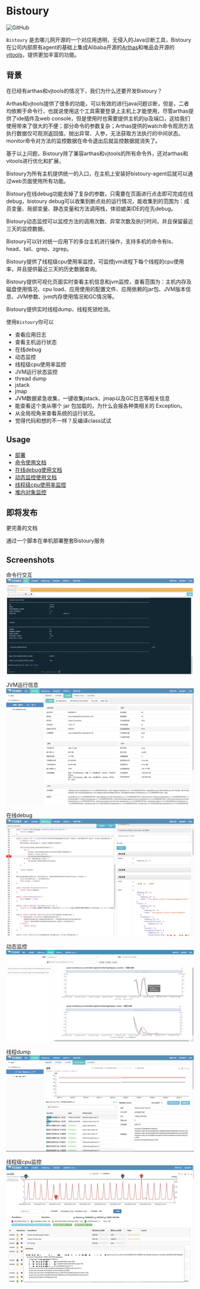 # Bistoury

![GitHub](https://img.shields.io/github/license/qunarcorp/bistoury) 

`Bistoury` 是去哪儿网开源的一个对应用透明，无侵入的Java诊断工具，Bistoury在公司内部原有agent的基础上集成Alibaba开源的[Arthas](https://github.com/alibaba/arthas)和唯品会开源的[vjtools](https://github.com/vipshop/vjtools)，提供更加丰富的功能。

## 背景

在已经有arthas和vjtools的情况下，我们为什么还要开发Bistoury？

Arthas和vjtools提供了很多的功能，可以有效的进行java问题诊断，但是，二者均依赖于命令行，也就说使用这个工具需要登录上主机上才能使用，尽管arthas提供了ide插件及web console，但是使用时也需要提供主机的ip及端口，这给我们使用带来了很大的不便；部分命令的参数复杂；Arthas提供的watch命令观测方法执行数据仅可观测返回值、抛出异常、入参，无法获取方法执行的中间状态。monitor命令对方法的监控数据在命令退出后就监控数据就消失了。

基于以上问题，Bistoury除了兼容arthas和vjtools的所有命令外，还对arthas和vitools进行优化和扩展，

Bistoury为所有主机提供统一的入口，在主机上安装好bistoury-agent后就可以通过web页面使用所有功能。

Bistoury在线debug功能去掉了复杂的参数，只需要在页面进行点击即可完成在线debug，bistoury debug可以收集到断点处的运行情况，能收集到的范围为：成员变量、局部变量、静态变量和方法调用栈，体验媲美IDE的在先debug。

Bistoury动态监控可以监控方法的调用次数、异常次数及执行时间，并且保留最近三天的监控数据。

Bistoury可以针对统一应用下的多台主机进行操作，支持多机的命令有ls、head、tail、grep、zgrep。

Bistoury提供了线程级cpu使用率监控，可监控jvm进程下每个线程的cpu使用率，并且提供最近三天的历史数据查询。

Bistoury提供可视化页面实时查看主机信息和jvm监控，查看范围为：主机内存及磁盘使用情况、cpu load、应用使用的配置文件、应用依赖的jar包、JVM版本信息、JVM参数、jvm内存使用情况和GC情况等。

Bistoury提供实时线程dump、线程死锁检测。

使用`Bistoury`你可以
- 查看应用日志
- 查看主机运行状态
- 在线debug
- 动态监控
- 线程级cpu使用率监控
- JVM运行状态监控
- thread dump
- jstack
- jmap
- JVM数据紧急收集，一键收集jstack、jmap以及GC日志等相关信息
- 能查看这个类从哪个 jar 包加载的，为什么会报各种类相关的 Exception。
- 从全局视角来查看系统的运行状况。
- 觉得代码和想的不一样？反编译class试试


## Usage

- [部署](docs/cn/deploy.md)
- [命令使用文档](docs/cn/commands.md)
- [在线debug使用文档](docs/cn/debug.md)
- [动态监控使用文档](docs/cn/monitor.md)
- [线程级cpu使用率监控](docs/cn/jstack.md)
- [堆内对象监控](docs/cn/jmap.md)

## 即将发布

更完善的文档

通过一个脚本在单机部署整套Bistoury服务

## Screenshots

命令行交互
![console](docs/image/console.png)

JVM运行信息
![jvm](docs/image/jvm.png)

在线debug
![debug](docs/image/debug_panel.png)

动态监控
![monitor](docs/image/monitor.png)

线程dump
![thread_dump](docs/image/thread_dump.png)

线程级cpu监控
![jstack_dump](docs/image/jstack.png)